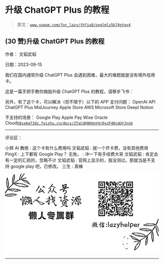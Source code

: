 # 升级 ChatGPT Plus 的教程

> 原文：[`www.yuque.com/for_lazy/thfiu8/oxglmlz5k74gtqv4`](https://www.yuque.com/for_lazy/thfiu8/oxglmlz5k74gtqv4)

## (30 赞)升级 ChatGPT Plus 的教程

作者： 文韬武韬

日期：2023-09-15

我们在国内通常升级 ChatGPT Plus 会遇到困难，最大的难题就是没有境外信用卡。

这是一篇手把手教你搞掂升级 ChatGPT Plus 的教程，请移步飞书：

另外，有了这个卡，可以解决（但不限于）以下的 APP 支付问题：
OpenAI API
ChatGPT Plus
MidJourney
Apple Store
AWS
Microsoft Store
Deepl
Notion

不支持的场景：
Google Play
Apple Pay
Wise
Oracle Cloud[`h8sakm73dz.feishu.cn/docx/ZTaCdQ8KHoY4rQxzF40cmUYJnnb`](https://h8sakm73dz.feishu.cn/docx/ZTaCdQ8KHoY4rQxzF40cmUYJnnb)

* * *

评论区：

小辉 AI 教练 : 这个卡有什么费用吗
文韬武韬 : 就一个开卡费，没有其他费用
PingX : 上下都有 Google Play？
无咎。 : 冲一下有手续费大哥
文韬武韬 : 肯定会有一定的汇损的，忽略不计
文韬武韬 : 官网上显示的，我没测过。那就当是不支持 google play 吧，已修改。
三生 : 真棒

![](img/1c37d505930596d12a88ab23e11aa07a.png)

* * *